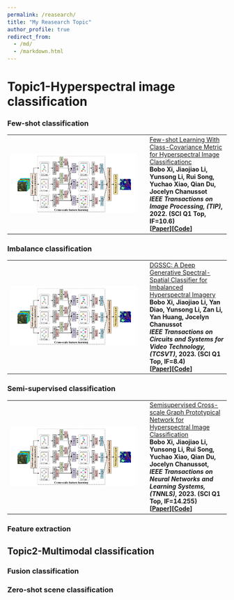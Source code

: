 ```yaml
---
permalink: /reasearch/
title: "My Reasearch Topic"
author_profile: true
redirect_from: 
  - /md/
  - /markdown.html
---
```


<h1>Topic1-Hyperspectral image classification</h1>

<h3>Few-shot classification</h3>

<table width="100%" class="imgtable">
    <tr>
        <td width="306"> <img src="../images/pic/paper1.png" width="290px"></td>
        <td>
            <a href="https://ieeexplore.ieee.org/document/9841445">Few-shot Learning With Class-Covariance Metric for Hyperspectral Image Classificationc</a>
            <br> <b>Bobo Xi<b>, Jiaojiao Li, Yunsong Li, Rui Song, Yuchao Xiao, Qian Du, Jocelyn Chanussot
            <br><i> IEEE Transactions on Image Processing, (<b>TIP</b>)</i>, 2022. (<b>SCI Q1 Top, IF=10.6</b>)
            <br>[<a href="https://ieeexplore.ieee.org/document/9841445">Paper</a>][<a href="https://github.com/B-Xi/TIP_2022_CMFSL">Code</a>]
        </td>
    </tr>
</table>

<h3>Imbalance classification</h3>

<table width="100%" class="imgtable">
    <tr>
        <td width="306"> <img src="../images/pic/paper1.png" width="290px"></td>
        <td>
            <a href="https://ieeexplore.ieee.org/document/9924229">DGSSC: A Deep Generative Spectral-Spatial Classifier for Imbalanced Hyperspectral Imagery</a>
            <br>  <b>Bobo Xi<b>, Jiaojiao Li, Yan Diao, Yunsong Li, Zan Li, Yan Huang, Jocelyn Chanussot
            <br><i> IEEE Transactions on Circuits and Systems for Video Technology, (<b>TCSVT</b>)</i>, 2023. (<b>SCI Q1 Top, IF=8.4</b>)
            <br>[<a href="https://ieeexplore.ieee.org/document/9924229">Paper</a>][<a href="https://github.com/B-Xi/TIP_2022_CMFSL">Code</a>]
        </td>
    </tr>
</table>

<h3>Semi-supervised classification</h3>

<table width="100%" class="imgtable">
    <tr>
        <td width="306"> <img src="../images/pic/paper1.png" width="290px"></td>
        <td>
            <a href="https://ieeexplore.ieee.org/document/9740412">Semisupervised Cross-scale Graph Prototypical Network for Hyperspectral Image Classification</a>
            <br> <b>Bobo Xi<b>, Jiaojiao Li, Yunsong Li, Rui Song, Yuchao Xiao, Qian Du, Jocelyn Chanussot,
            <br><i> IEEE Transactions on Neural Networks and Learning Systems, (<b>TNNLS</b>)</i>, 2023. (<b>SCI Q1 Top, IF=14.255</b>)
            <br>[<a href="https://ieeexplore.ieee.org/document/9740412">Paper</a>][<a href="https://github.com/B-Xi/TNNLS_2022_X-GPN">Code</a>]
        </td>
    </tr>
</table>

### Feature extraction

## Topic2-Multimodal classification


### Fusion classification

### Zero-shot scene classification